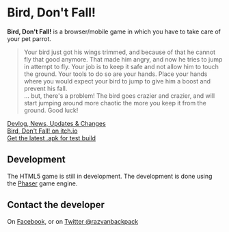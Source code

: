 
# Bird, Don't Fall!

**Bird, Don't Fall!** is a browser/mobile game in which you have to take care of your pet parrot.  
>Your bird just got his wings trimmed, and because of that he cannot fly that good anymore. That made him angry, and now he tries to jump in attempt to fly. Your job is to keep it safe and not allow him to touch the ground.
Your tools to do so are your hands. Place your hands where you would expect your bird to jump to give him a boost and prevent his fall.  
... but, there's a problem! The bird goes crazier and crazier, and will start jumping around more chaotic the more you keep it from the ground.
Good luck!

[Devlog, News, Updates & Changes](https://cptbackpack.itch.io/bird-dont-fall/devlog)      
[Bird, Don't Fall! on itch.io](https://cptbackpack.itch.io/bird-dont-fall)  
[Get the latest .apk for test build](http://bit.ly/bird-dont-fall)
## Development 
The HTML5 game is still in development. 
The development is done using the [Phaser](https://github.com/photonstorm/phaser) game engine.

## Contact the developer
On [Facebook](https://www.facebook.com/truta.r96), or on [Twitter @razvanbackpack](https://twitter.com/razvanbackpack)
